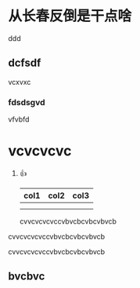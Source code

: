 
# 从长春反倒是干点啥

ddd

## dcfsdf

vcxvxc

### fdsdsgvd

vfvbfd

# vcvcvcvc

1. 👍

   | col1 | col2 | col3 |
   | ---- | ---- | ---- |
   |      |      |      |
   |      |      |      |

   cvvcvcvcvccvbvcbcvbcvbvcb

cvvcvcvcvccvbvcbcvbcvbvcb

cvvcvcvcvccvbvcbcvbcvbvcb

## bvcbvc
